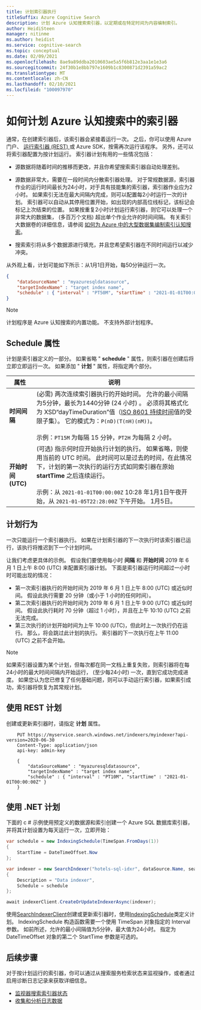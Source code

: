 ```yaml
---
title: 计划索引器执行
titleSuffix: Azure Cognitive Search
description: 计划 Azure 认知搜索索引器，以定期或在特定时间为内容编制索引。
author: HeidiSteen
manager: nitinme
ms.author: heidist
ms.service: cognitive-search
ms.topic: conceptual
ms.date: 02/09/2021
ms.openlocfilehash: 8ae9a89ddba2010603ae5a5f6b812e3aa1e1e3a6
ms.sourcegitcommit: 24f30b1e8bb797e1609b1c8300871d2391a59ac2
ms.translationtype: MT
ms.contentlocale: zh-CN
ms.lasthandoff: 02/10/2021
ms.locfileid: "100097970"
---
```

# <a name="how-to-schedule-indexers-in-azure-cognitive-search"></a>如何计划 Azure 认知搜索中的索引器

通常，在创建索引器后，该索引器会紧接着运行一次。 之后，你可以使用 Azure 门户、 [运行索引器 (REST) ](/rest/api/searchservice/run-indexer)或 Azure SDK，按需再次运行该程序。 另外，还可以将索引器配置为按计划运行。 索引器计划有用的一些情况包括：

* 源数据将随着时间的推移而更改，并且你希望搜索索引器自动处理差别。

* 源数据非常大，需要在一段时间内分散索引器处理。 对于常规数据源，索引器作业的运行时间最长为24小时，对于具有技能集的索引器，索引器作业应为2小时。 如果索引无法在最大间隔内完成，则可以配置每2小时运行一次的计划。 索引器可以自动从其停用位置开始，如出现的内部高位线标记，该标记会标记上次结束的位置。 如果按重复2小时计划运行索引器，则它可以处理一个非常大的数据集， (多百万个文档) 超出单个作业允许的时间间隔。 有关索引大数据卷的详细信息，请参阅 [如何为 Azure 中的大型数据集编制索引认知搜索](search-howto-large-index.md)。

* 搜索索引将从多个数据源进行填充，并且您希望索引器在不同时间运行以减少冲突。

从外观上看，计划可能如下所示：从1月1日开始，每50分钟运行一次。

```json
{
    "dataSourceName" : "myazuresqldatasource",
    "targetIndexName" : "target index name",
    "schedule" : { "interval" : "PT50M", "startTime" : "2021-01-01T00:00:00Z" }
}
```

> [!NOTE]
> 计划程序是 Azure 认知搜索的内置功能。 不支持外部计划程序。

## <a name="schedule-property"></a>Schedule 属性

计划是索引器定义的一部分。 如果省略 " **schedule** " 属性，则索引器在创建后将立即立即运行一次。 如果添加 " **计划** " 属性，将指定两个部分。

| 属性 | 说明 |
|----------|-------------|
|**时间间隔** |  (必需) 两次连续索引器执行的开始时间。 允许的最小间隔为5分钟，最长为1440分钟 (24 小时) 。 必须将其格式化为 XSD“dayTimeDuration”值（[ISO 8601 持续时间](https://www.w3.org/TR/xmlschema11-2/#dayTimeDuration)值的受限子集）。 它的模式为：`P(nD)(T(nH)(nM))`。 <br/><br/>示例：`PT15M` 为每隔 15 分钟，`PT2H` 为每隔 2 小时。|
| **开始时间(UTC)** |  (可选) 指示何时应开始执行计划的执行。 如果省略，则使用当前的 UTC 时间。 此时间可以是过去的时间，在此情况下，计划的第一次执行的运行方式如同索引器在原始 **startTime** 之后连续运行。<br/><br/>示例：从 `2021-01-01T00:00:00Z` 10:28 年1月1日午夜开始，从 `2021-01-05T22:28:00Z` 下午开始。 1月5日。|

## <a name="scheduling-behavior"></a>计划行为

一次只能运行一个索引器执行。 如果在计划索引器的下一次执行时该索引器已运行，该执行将推迟到下一个计划时间。

让我们考虑更具体的示例。 假设我们要使用每小时 **间隔** 和 **开始时间** 2019 年 6 月 1 日上午 8:00 (UTC) 来配置索引器计划。 下面是索引器运行时间超过一小时时可能出现的情况：

* 第一次索引器执行的开始时间为 2019 年 6 月 1 日上午 8:00 (UTC) 或近似时间。 假设此执行需要 20 分钟（或小于 1 小时的任何时间）。
* 第二次索引器执行的开始时间为 2019 年 6 月 1 日上午 9:00 (UTC) 或近似时间。 假设此执行耗时 70 分钟（超过 1 小时），并且在上午 10:10 (UTC) 之前无法完成。
* 第三次执行的计划开始时间为上午 10:00 (UTC)，但此时上一次执行仍在运行。 那么，将会跳过此计划的执行。 索引器的下一次执行在上午 11:00 (UTC) 之前不会开始。

> [!NOTE]
> 如果索引器设置为某个计划，但每次都在同一文档上重复失败，则索引器将在每24小时的最大时间间隔内开始运行， (至少每24小时) 一次，直到它成功完成进度。 如果您认为您已修复了任何基础问题，则可以手动运行索引器，如果索引成功，索引器将恢复为其常规计划。

## <a name="schedule-using-rest"></a>使用 REST 计划

创建或更新索引器时，请指定 **计划** 属性。

```http
    PUT https://myservice.search.windows.net/indexers/myindexer?api-version=2020-06-30
    Content-Type: application/json
    api-key: admin-key

    {
        "dataSourceName" : "myazuresqldatasource",
        "targetIndexName" : "target index name",
        "schedule" : { "interval" : "PT10M", "startTime" : "2021-01-01T00:00:00Z" }
    }
```

## <a name="schedule-using-net"></a>使用 .NET 计划

下面的 c # 示例使用预定义的数据源和索引创建一个 Azure SQL 数据库索引器，并将其计划设置为每天运行一次，立即开始：

```csharp
var schedule = new IndexingSchedule(TimeSpan.FromDays(1))
{
    StartTime = DateTimeOffset.Now
};

var indexer = new SearchIndexer("hotels-sql-idxr", dataSource.Name, searchIndex.Name)
{
    Description = "Data indexer",
    Schedule = schedule
};

await indexerClient.CreateOrUpdateIndexerAsync(indexer);
```

使用[SearchIndexerClient](/dotnet/api/azure.search.documents.indexes.searchindexerclient)创建或更新索引器时，使用[IndexingSchedule](/dotnet/api/azure.search.documents.indexes.models.indexingschedule)类定义计划。 IndexingSchedule 构造函数需要一个使用 TimeSpan 对象指定的 Interval 参数。 如前所述，允许的最小间隔值为5分钟，最大值为24小时。 指定为 DateTimeOffset 对象的第二个 StartTime 参数是可选的。

## <a name="next-steps"></a>后续步骤

对于按计划运行的索引器，你可以通过从搜索服务检索状态来监视操作，或者通过启用诊断日志记录来获取详细信息。

* [监视器搜索索引器状态](search-howto-monitor-indexers.md)
* [收集和分析日志数据](search-monitor-logs.md)
